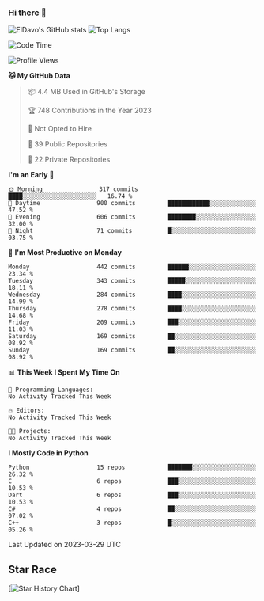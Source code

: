 ### Hi there 👋
![ElDavo's GitHub stats](https://github-readme-stats.vercel.app/api?username=ElDavoo&show_icons=true&theme=chartreuse-dark)
![Top Langs](https://github-readme-stats.vercel.app/api/top-langs/?username=ElDavoo&theme=chartreuse-dark&layout=compact)

<!--START_SECTION:waka-->
![Code Time](http://img.shields.io/badge/Code%20Time-0%20secs-blue)

![Profile Views](http://img.shields.io/badge/Profile%20Views-1-blue)

**🐱 My GitHub Data** 

> 📦 4.4 MB Used in GitHub's Storage 
 > 
> 🏆 748 Contributions in the Year 2023
 > 
> 🚫 Not Opted to Hire
 > 
> 📜 39 Public Repositories 
 > 
> 🔑 22 Private Repositories 
 > 
**I'm an Early 🐤** 

```text
🌞 Morning                317 commits         ████░░░░░░░░░░░░░░░░░░░░░   16.74 % 
🌆 Daytime                900 commits         ████████████░░░░░░░░░░░░░   47.52 % 
🌃 Evening                606 commits         ████████░░░░░░░░░░░░░░░░░   32.00 % 
🌙 Night                  71 commits          █░░░░░░░░░░░░░░░░░░░░░░░░   03.75 % 
```
📅 **I'm Most Productive on Monday** 

```text
Monday                   442 commits         ██████░░░░░░░░░░░░░░░░░░░   23.34 % 
Tuesday                  343 commits         █████░░░░░░░░░░░░░░░░░░░░   18.11 % 
Wednesday                284 commits         ████░░░░░░░░░░░░░░░░░░░░░   14.99 % 
Thursday                 278 commits         ████░░░░░░░░░░░░░░░░░░░░░   14.68 % 
Friday                   209 commits         ███░░░░░░░░░░░░░░░░░░░░░░   11.03 % 
Saturday                 169 commits         ██░░░░░░░░░░░░░░░░░░░░░░░   08.92 % 
Sunday                   169 commits         ██░░░░░░░░░░░░░░░░░░░░░░░   08.92 % 
```


📊 **This Week I Spent My Time On** 

```text
💬 Programming Languages: 
No Activity Tracked This Week

🔥 Editors: 
No Activity Tracked This Week

🐱‍💻 Projects: 
No Activity Tracked This Week
```

**I Mostly Code in Python** 

```text
Python                   15 repos            ███████░░░░░░░░░░░░░░░░░░   26.32 % 
C                        6 repos             ███░░░░░░░░░░░░░░░░░░░░░░   10.53 % 
Dart                     6 repos             ███░░░░░░░░░░░░░░░░░░░░░░   10.53 % 
C#                       4 repos             ██░░░░░░░░░░░░░░░░░░░░░░░   07.02 % 
C++                      3 repos             █░░░░░░░░░░░░░░░░░░░░░░░░   05.26 % 
```




 Last Updated on 2023-03-29 UTC
<!--END_SECTION:waka-->

## Star Race

[![Star History Chart](https://api.star-history.com/svg?repos=ElDavoo/WhatsApp-Crypt14-Crypt15-Decrypter,ElDavoo/TuringOS,EliteAndroidApps/WhatsApp-Crypt12-Decrypter,KnugiHK/Whatsapp-Chat-Exporter&type=Date)]
